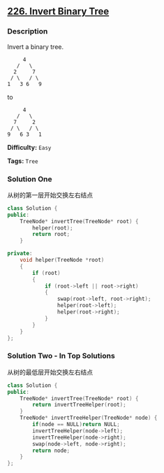 ## [226. Invert Binary Tree](https://leetcode.com/problems/invert-binary-tree/#/description)

### Description

Invert a binary tree.

```
     4
   /   \
  2     7
 / \   / \
1   3 6   9
```

to

```
     4
   /   \
  7     2
 / \   / \
9   6 3   1
```

**Difficulty:** `Easy`

**Tags:** `Tree`

### Solution One

从树的第一层开始交换左右结点

```c++
class Solution {
public:
    TreeNode* invertTree(TreeNode* root) {
        helper(root);
        return root;
    }

private:
    void helper(TreeNode *root)
    {
        if (root)
        {
            if (root->left || root->right)
            {
                swap(root->left, root->right);
                helper(root->left);
                helper(root->right);
            }
        }
    }
};
```

### Solution Two - In Top Solutions

从树的最低层开始交换左右结点

```c++
class Solution {
public:
    TreeNode* invertTree(TreeNode* root) {
        return invertTreeHelper(root);
    }
    TreeNode* invertTreeHelper(TreeNode* node) {
        if(node == NULL)return NULL;
        invertTreeHelper(node->left);
        invertTreeHelper(node->right);
        swap(node->left, node->right);
        return node;
    }
};
```
